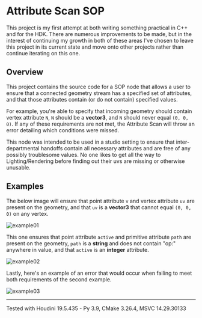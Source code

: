 # Attribute Scan SOP

This project is my first attempt at both writing something practical in C++ and for the HDK. 
There are numerous improvements to be made, but in the interest of continuing my growth in 
both of these areas I've chosen to leave this project in its current state and move onto 
other projects rather than continue iterating on this one.

## Overview
This project contains the source code for a SOP node that allows a user to ensure that a 
connected geometry stream has a specified set of attributes, and that those attributes 
contain (or do not contain) specified values. 

For example, you're able to specify that incoming geometry should contain vertex attribute
`N`, `N` should be a **vector3**, and `N` should never equal `(0, 0, 0)`. If any of these 
requirements are not met, the Attribute Scan will throw an error detailing which conditions 
were missed. 

This node was intended to be used in a studio setting to ensure that inter-departmental 
handoffs contain all necessary attributes and are free of any possibly troublesome values. 
No one likes to get all the way to Lighting/Rendering before finding out their uvs are
missing or otherwise unusable.

## Examples
The below image will ensure that point attribute `v` and vertex attribute `uv` are present on
the geometry, and that `uv` is a **vector3** that cannot equal `(0, 0, 0)` on any vertex.

![example01](https://i.imgur.com/FVJVROG.jpeg)

This one ensures that point attribute `active` and primitive attribute `path` are present on the 
geometry, `path` is a **string** and does not contain "op:" anywhere in value, and that `active` is an 
**integer** attribute.

![example02](https://i.imgur.com/Z91mMEf.jpeg)

Lastly, here's an example of an error that would occur when failing to meet both requirements
of the second example.

![example03](https://i.imgur.com/utvBohY.jpeg)

___

Tested with Houdini 19.5.435 - Py 3.9, CMake 3.26.4, MSVC 14.29.30133

